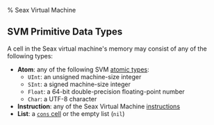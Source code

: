 % Seax Virtual Machine

## SVM Primitive Data Types

A cell in the Seax virtual machine's memory may consist of any of the following types:

+ **Atom**: any of the following SVM [atomic types](/api/seax_svm/cell/enum.Atom.html):
    * `UInt`: an unsigned machine-size integer
    * `SInt`: a signed machine-size integer
    * `Float`: a 64-bit double-precision floating-point number
    * `Char`: a UTF-8 character
+ **Instruction**: any of the Seax Virtual Machine [instructions](/api/seax_svm/cell/enum.Inst.html)
+ **List**: a [`cons` cell](cons-list.html#the-cons-cell) or the empty list (`nil`)
